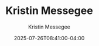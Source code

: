 ---
title: "Kristin Messegee"
date: 2025-07-26T08:41:00-04:00
draft: false
quote: "Laura was a standout guest on my podcast. Her insights and storytelling were thought-provoking and relatable and her ability to discuss sensitive topics with humor and warmth made for a wonderful conversation."
author: "Kristin Messegee"
title_position: "Host"
company: "Life Uninhibited Podcast"
featured: true
---
